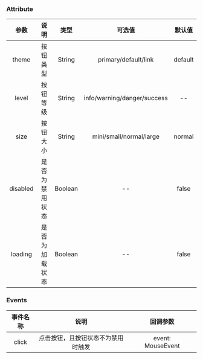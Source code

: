 ### Attribute

|参数| 说明 |  类型  | 可选值 | 默认值 |
| :-------------: |:-------------:| :-----:|:-----:|:-----:|
| theme | 按钮类型 |    String | primary/default/link | default
| level | 按钮等级 |    String | info/warning/danger/success | --  
| size | 按钮大小 |    String | mini/small/normal/large | normal  
|disabled|是否为禁用状态|Boolean|--|false
| loading      | 是否为加载状态      |  Boolean |--| false


### Events
|事件名称| 说明 |  |  回调参数  | |
| :-------------: |:----:| :---------------------:| :---------------------:| :--:|
| click | 点击按钮，且按钮状态不为禁用时触发 |  | event: MouseEvent |
